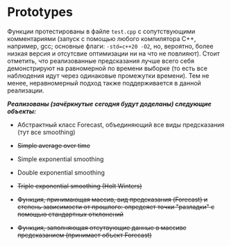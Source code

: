 # Prototypes
Функции протестированы в файле `test.cpp` с сопутствующими комментариями (запуск с помощью любого компилятора C++, например, gcc; основные флаги: `-std=c++20 -O2`, но, вероятно, более низкая версия и отсутсвие оптимизации ни на что не повлияют). Стоит отметить, что реализованные предсказания лучше всего себя демонстрируют на равномерной по времени выборке (то есть все наблюдения идут через одинаковые промежутки времени). Тем не менее, неравномерный подход также поддерживается в данной реализации.

***Реализованы (зачёркнутые сегодня будут доделаны) следующие объекты:***

* Абстрактный класс Forecast, объединяющий все виды предсказания (тут все smoothing)

* ~~Simple average over time~~

* Simple exponential smoothing

* Double exponential smoothing

* ~~Triple exponential smoothing (Holt Winters)~~

* ~~Функция, принимающая массив, вид предсказания (Forecast) и степень зависимости от прошлого: опредеяет точки "разладки" с помощью стандартных отклонений~~

* ~~Функция, заполняющая отсутвующие данные в массиве предсказанием (принимает объект Forecast)~~ 
